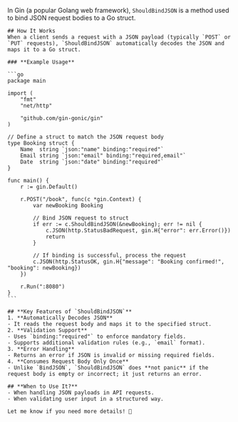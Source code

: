 In Gin (a popular Golang web framework), `ShouldBindJSON` is a method used to bind JSON request bodies to a Go struct.  
	
	## How It Works  
	When a client sends a request with a JSON payload (typically `POST` or `PUT` requests), `ShouldBindJSON` automatically decodes the JSON and maps it to a Go struct.  

	### **Example Usage**  

	```go
	package main

	import (
		"fmt"
		"net/http"

		"github.com/gin-gonic/gin"
	)

	// Define a struct to match the JSON request body
	type Booking struct {
		Name  string `json:"name" binding:"required"`
		Email string `json:"email" binding:"required,email"`
		Date  string `json:"date" binding:"required"`
	}

	func main() {
		r := gin.Default()

		r.POST("/book", func(c *gin.Context) {
			var newBooking Booking

			// Bind JSON request to struct
			if err := c.ShouldBindJSON(&newBooking); err != nil {
				c.JSON(http.StatusBadRequest, gin.H{"error": err.Error()})
				return
			}

			// If binding is successful, process the request
			c.JSON(http.StatusOK, gin.H{"message": "Booking confirmed!", "booking": newBooking})
		})

		r.Run(":8080")
	}
	```

	## **Key Features of `ShouldBindJSON`**
	1. **Automatically Decodes JSON**  
	- It reads the request body and maps it to the specified struct.
	2. **Validation Support**  
	- Uses `binding:"required"` to enforce mandatory fields.  
	- Supports additional validation rules (e.g., `email` format).
	3. **Error Handling**  
	- Returns an error if JSON is invalid or missing required fields.
	4. **Consumes Request Body Only Once**  
	- Unlike `BindJSON`, `ShouldBindJSON` does **not panic** if the request body is empty or incorrect; it just returns an error.  

	## **When to Use It?**
	- When handling JSON payloads in API requests.
	- When validating user input in a structured way.

	Let me know if you need more details! 🚀
	